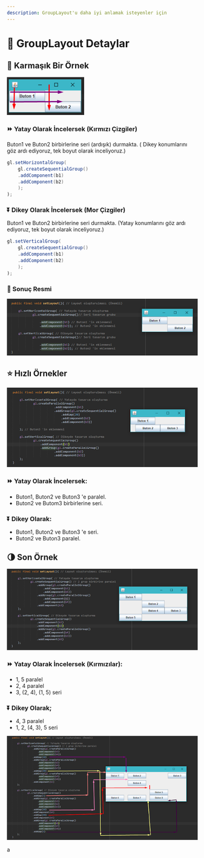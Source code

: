 ```yaml
---
description: GroupLayout'u daha iyi anlamak isteyenler için
---
```


# 🤯 GroupLayout Detaylar

## 🥅 Karmaşık Bir Örnek

![](../../.gitbook/assets/image%20%2810%29.png)

### ⏩ Yatay Olarak İncelersek \(Kırmızı Çizgiler\)

Buton1 ve Buton2 birbirlerine seri \(ardışık\) durmakta. \( Dikey konumlarını göz ardı ediyoruz, tek boyut olarak inceliyoruz.\)

```java
gl.setHorizontalGroup(
    gl.createSequentialGroup()
    .addComponent(b1)
    .addComponent(b2)
    );
);
```

### ⏬ Dikey Olarak İncelersek \(Mor Çizgiler\)

Buton1 ve Buton2 birbirlerine seri durmakta. \(Yatay konumlarını göz ardı ediyoruz, tek boyut olarak inceliyoruz.\)

```java
gl.setVerticalGroup(
    gl.createSequentialGroup()
    .addComponent(b1)
    .addComponent(b2)
    );
);
```

### 🚀 Sonuç Resmi

![](../../.gitbook/assets/image%20%2815%29.png)

## ⭐ Hızlı Örnekler

![](../../.gitbook/assets/image%20%287%29.png)

### **⏩ Yatay Olarak İncelersek:**

* Buton1, Buton2 ve Buton3 'e paralel.
* Buton2 ve Butom3 birbirlerine seri.

### **⏬ Dikey Olarak:**

* Buton1, Buton2 ve Buton3 'e seri.
* Buton2 ve Buton3 paralel.

## 🌗 Son Örnek

![](../../.gitbook/assets/image%20%281%29.png)

### **⏩ Yatay Olarak İncelersek \(Kırmızılar\):**

* 1, 5 paralel
* 2, 4 paralel
* 3,  \(2, 4\), \(1, 5\) seri

### **⏬ Dikey Olarak;**

* 4, 3 paralel
* 1, 2, \(4, 3\), 5 seri

![](../../.gitbook/assets/image%20%284%29.png)

a

